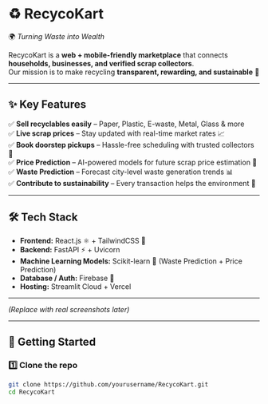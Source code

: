 # ♻️ RecycoKart  

🌍 *Turning Waste into Wealth*  

RecycoKart is a **web + mobile-friendly marketplace** that connects **households, businesses, and verified scrap collectors**.  
Our mission is to make recycling **transparent, rewarding, and sustainable** 🌱  

---

## ✨ Key Features  

✅ **Sell recyclables easily** – Paper, Plastic, E-waste, Metal, Glass & more  
✅ **Live scrap prices** – Stay updated with real-time market rates 📈  
✅ **Book doorstep pickups** – Hassle-free scheduling with trusted collectors 🚛  
✅ **Price Prediction** – AI-powered models for future scrap price estimation 🤖  
✅ **Waste Prediction** – Forecast city-level waste generation trends 📊  
✅ **Contribute to sustainability** – Every transaction helps the environment 🌿  

---

## 🛠️ Tech Stack  

- **Frontend:** React.js ⚛️ + TailwindCSS 🎨  
- **Backend:** FastAPI ⚡ + Uvicorn  
- **Machine Learning Models:** Scikit-learn 🧠 (Waste Prediction + Price Prediction)  
- **Database / Auth:** Firebase 🔑  
- **Hosting:** Streamlit Cloud + Vercel  

---


*(Replace with real screenshots later)*  

---

## 🚀 Getting Started  

### 1️⃣ Clone the repo  
```bash
git clone https://github.com/yourusername/RecycoKart.git
cd RecycoKart


